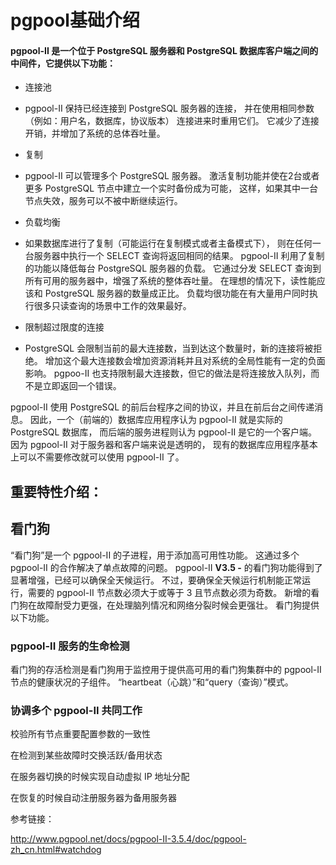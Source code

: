 

# pgpool基础介绍

#### pgpool-II 是一个位于 PostgreSQL 服务器和 PostgreSQL 数据库客户端之间的中间件，它提供以下功能：

- 连接池
- pgpool-II 保持已经连接到 PostgreSQL 服务器的连接， 并在使用相同参数（例如：用户名，数据库，协议版本） 连接进来时重用它们。 它减少了连接开销，并增加了系统的总体吞吐量。

- 复制
- pgpool-II 可以管理多个 PostgreSQL 服务器。 激活复制功能并使在2台或者更多 PostgreSQL 节点中建立一个实时备份成为可能， 这样，如果其中一台节点失效，服务可以不被中断继续运行。

- 负载均衡
- 如果数据库进行了复制（可能运行在复制模式或者主备模式下）， 则在任何一台服务器中执行一个 SELECT 查询将返回相同的结果。 pgpool-II 利用了复制的功能以降低每台 PostgreSQL 服务器的负载。 它通过分发 SELECT 查询到所有可用的服务器中，增强了系统的整体吞吐量。 在理想的情况下，读性能应该和 PostgreSQL 服务器的数量成正比。 负载均很功能在有大量用户同时执行很多只读查询的场景中工作的效果最好。

- 限制超过限度的连接
- PostgreSQL 会限制当前的最大连接数，当到达这个数量时，新的连接将被拒绝。 增加这个最大连接数会增加资源消耗并且对系统的全局性能有一定的负面影响。 pgpoo-II 也支持限制最大连接数，但它的做法是将连接放入队列，而不是立即返回一个错误。



pgpool-II 使用 PostgreSQL 的前后台程序之间的协议，并且在前后台之间传递消息。 因此，一个（前端的）数据库应用程序认为 pgpool-II 就是实际的 PostgreSQL 数据库， 而后端的服务进程则认为 pgpool-II 是它的一个客户端。 因为 pgpool-II 对于服务器和客户端来说是透明的， 现有的数据库应用程序基本上可以不需要修改就可以使用 pgpool-II 了。



## 重要特性介绍：

## 看门狗

“看门狗”是一个 pgpool-II 的子进程，用于添加高可用性功能。 这通过多个 pgpool-II 的合作解决了单点故障的问题。 pgpool-II **V3.5 -** 的看门狗功能得到了显著增强，已经可以确保全天候运行。 不过，要确保全天候运行机制能正常运行，需要的 pgpool-II 节点数必须大于或等于 3 且节点数必须为奇数。 新增的看门狗在故障耐受力更强，在处理脑列情况和网络分裂时候会更强壮。 看门狗提供以下功能。

### pgpool-II 服务的生命检测

看门狗的存活检测是看门狗用于监控用于提供高可用的看门狗集群中的 pgpool-II 节点的健康状况的子组件。 “heartbeat（心跳）”和“query（查询）”模式。

### 协调多个 pgpool-II 共同工作

校验所有节点重要配置参数的一致性

在检测到某些故障时交换活跃/备用状态

在服务器切换的时候实现自动虚拟 IP 地址分配

在恢复的时候自动注册服务器为备用服务器







参考链接：

<http://www.pgpool.net/docs/pgpool-II-3.5.4/doc/pgpool-zh_cn.html#watchdog>